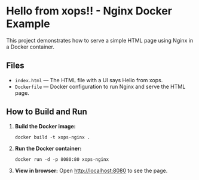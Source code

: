 # Hello from xops!! - Nginx Docker Example

This project demonstrates how to serve a simple HTML page using Nginx in a Docker container.

## Files

- `index.html` — The HTML file with a UI says Hello from xops.
- `Dockerfile` — Docker configuration to run Nginx and serve the HTML page.

## How to Build and Run

1. **Build the Docker image:**
   ```
   docker build -t xops-nginx .
   ```

2. **Run the Docker container:**
   ```
   docker run -d -p 8080:80 xops-nginx
   ```

3. **View in browser:**
   Open [http://localhost:8080](http://localhost:8080) to see the page.

